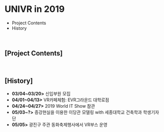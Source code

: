 # UNIVR in 2019
* Project Contents
* History

<br>

## [Project Contents]

<br>

## [History]
* **03/04~03/20>** 신입부원 모집
* **04/01~04/13>** VR카페체험: EVR그라운드 대학로점
* **04/24~04/27>** 2019 World IT Show 참관
* **05/03~?>** 증강현실을 이용한 이당관 모델링 with 세종대학교 건축학과 학생기자단
* **05/05>** 광진구 주관 동화축제행사에서 VR부스 운영
